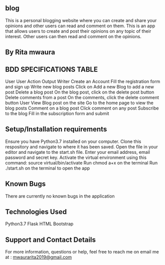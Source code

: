 ## blog
This is a personal blogging website where you can create and share your opinions and other users can read and comment on them. This is an app that allows users to create and post their opinions on any topic of their interest. Other users can then read and comment on the opinions.

## By Rita mwaura

## BDD SPECIFICATIONS TABLE
User	User Action	Output
Writer	Create an Account	Fill the registration form and sign up
Write new blog posts	Click on Add a new Blog to add a new post
Delete a blog post	On the blog post, click on the delete post button
Delete comments from a post	On the comments, click the delete comment button
User	View Blog post on the site	Go to the home page to view the blog posts
Comment on a blog post	Click comment on any post
Subscribe to the blog	Fill in the subscription form and submit
## Setup/Installation requirements
Ensure you have Python3.7 installed on your computer.
Clone this respository and navigate to where it has been saved.
Open the file in your editor and navigate to the start.sh file.
Enter your email address, email password and secret key.
Activate the virtual environment using this command: source virtual/bin/activate
Run chmod a+x on the terminal
Run ./start.sh on the terminal to open the app
## Known Bugs
There are currently no known bugs in the application
## Technologies Used
Python3.7
Flask
HTML
Bootstrap
## Support and Contact Details
For more information, questions or help, feel free to reach me on email me at : mwaurarita2019@gmail.com

